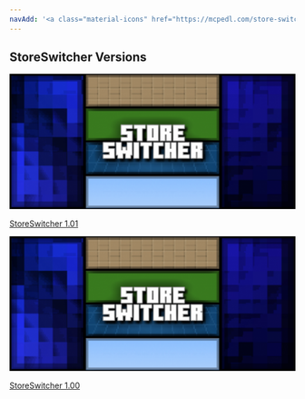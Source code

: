 ```yaml
---
navAdd: '<a class="material-icons" href="https://mcpedl.com/store-switcher/">link</a>'
---
```

## StoreSwitcher Versions
<div class="home-content-container"><a class="home-content-image" href="./101"><img src="./101/upload/store-switcher_1.png" onerror="this.src='/assets/images/featuredimage.png'" alt="FeaturedImage"><p>StoreSwitcher 1.01</p></a><a class="home-content-image" href="./100"><img src="./100/upload/store-switcher_1.png" onerror="this.src='/assets/images/featuredimage.png'" alt="FeaturedImage"><p>StoreSwitcher 1.00</p></a></div>
